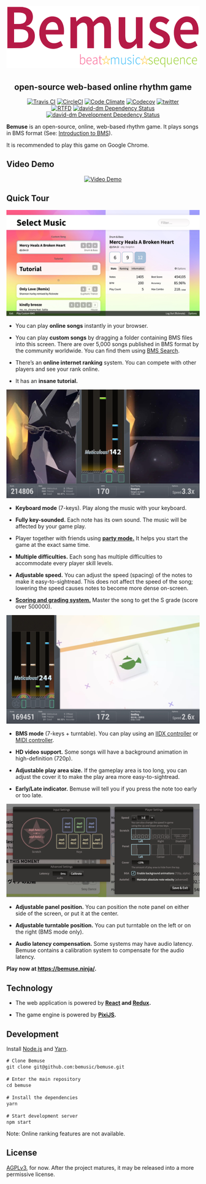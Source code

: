 <h1 align="center"><a href="https://bemuse.ninja/"><img src="website/static/img/logo.png" alt="Bemuse 〜beat☆music☆sequence〜" height="162" /></a></h1>

<h2 align="center">open-source web-based online rhythm game</h2>

<p align="center">
  <a href="https://travis-ci.org/bemusic/bemuse"><img src="https://img.shields.io/travis/bemusic/bemuse.svg?style=flat" alt="Travis CI"></a>
  <a href="https://circleci.com/gh/bemusic/bemuse"><img src="https://img.shields.io/circleci/project/bemusic/bemuse/master.svg?style=flat" alt="CircleCI"></a>
  <a href="https://codeclimate.com/github/bemusic/bemuse"><img src="https://img.shields.io/codeclimate/github/bemusic/bemuse.svg?style=flat" alt="Code Climate"></a>
  <a href="https://codecov.io/gh/bemusic/bemuse"><img src="https://codecov.io/gh/bemusic/bemuse/branch/master/graph/badge.svg" alt="Codecov" /></a>
  <a href="https://twitter.com/bemusegame"><img src="https://img.shields.io/badge/twitter-@bemusegame-blue.svg" alt="twitter" /></a>
  <br>
  <a href="http://bemuse.rtfd.org/"><img src="https://img.shields.io/badge/read%20the-docs-brightgreen.svg?style=flat" alt="RTFD"></a>
  <a href="https://david-dm.org/bemusic/bemuse" title="Dependency status"><img src="https://david-dm.org/bemusic/bemuse.svg" alt="david-dm Dependency Status"></a>
  <a href="https://david-dm.org/bemusic/bemuse#info=devDependencies" title="devDependency status"><img src="https://david-dm.org/bemusic/bemuse/dev-status.svg" alt="david-dm Development Depedency Status"></a>
</p>

__Bemuse__ is an open-source, online, web-based rhythm game.
It plays songs in BMS format (See: [Introduction to BMS](https://www.youtube.com/watch?v=Guv1vRAKanY)).

It is recommended to play this game on Google Chrome.

## Video Demo

<p align="center">
  <a href="https://www.youtube.com/watch?v=EOgI37Myqvk"><img src="http://i.imgur.com/3sVRyGm.jpg" alt="Video Demo" width="754" /></a>
</p>

## Quick Tour

![Music selection](website/static/img/screenshots/music-select.jpg)

- You can play __online songs__ instantly in your browser.

- You can play __custom songs__ by dragging a folder containing BMS files into this screen. There are over 5,000 songs published in BMS format by the community worldwide. You can find them using [BMS Search](http://bmssearch.net/).

- There’s an __online internet ranking__ system. You can compete with other players and see your rank online.

- It has an __insane tutorial.__


![Gameplay](website/static/img/screenshots/gameplay-kbd.jpg)

- __Keyboard mode__ (7-keys). Play along the music with your keyboard.

- __Fully key-sounded.__ Each note has its own sound. The music will be affected by your game play.

- Player together with friends using [__party mode.__](https://www.youtube.com/watch?v=hiJzFRIhiiA) It helps you start the game at the exact same time.

- __Multiple difficulties.__ Each song has multiple difficulties to accommodate every player skill levels.

- __Adjustable speed.__ You can adjust the speed (spacing) of the notes to make it easy-to-sightread. This does not affect the speed of the song; lowering the speed causes notes to become more dense on-screen.

- [__Scoring and grading system.__](http://bemuse.readthedocs.io/en/latest/users/scoring-and-judgment.html) Master the song to get the S grade (score over 500000).


![Gameplay](website/static/img/screenshots/gameplay-bms.jpg)

- __BMS mode__ (7-keys + turntable). You can play using an [IIDX controller](https://www.youtube.com/watch?v=EOgI37Myqvk) or [MIDI controller](https://www.facebook.com/bemusegame/videos/985712734835136/).

- __HD video support.__ Some songs will have a background animation in high-definition (720p).

- __Adjustable play area size.__ If the gameplay area is too long, you can adjust the cover it to make the play area more easy-to-sightread.

- __Early/Late indicator.__ Bemuse will tell you if you press the note too early or too late.



![Options](website/static/img/screenshots/options.jpg)

- __Adjustable panel position.__ You can position the note panel on either side of the screen, or put it at the center.

- __Adjustable turntable position.__ You can put turntable on the left or on the right (BMS mode only).

- __Audio latency compensation.__ Some systems may have audio latency. Bemuse contains a calibration system to compensate for the audio latency.


__Play now at https://bemuse.ninja/.__


## Technology

- The web application is powered by __[React](https://facebook.github.io/react/) and [Redux](http://redux.js.org/).__

- The game engine is powered by __[PixiJS](http://www.pixijs.com/).__



## Development

Install [Node.js](https://nodejs.org/en/) and [Yarn](https://github.com/yarnpkg).

```
# Clone Bemuse
git clone git@github.com:bemusic/bemuse.git

# Enter the main repository
cd bemuse

# Install the dependencies
yarn

# Start development server
npm start
```

Note: Online ranking features are not available.



## License

[AGPLv3](LICENSE), for now.
After the project matures, it may be released into a more permissive license.
